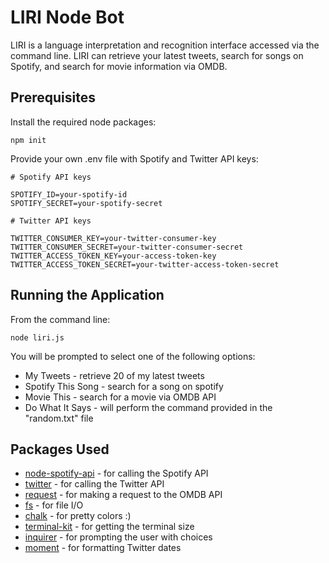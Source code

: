 # LIRI Node Bot

LIRI is a language interpretation and recognition interface accessed via the command line. LIRI can retrieve your latest tweets, search for songs on Spotify, and search for movie information via OMDB.

## Prerequisites

Install the required node packages:

```
npm init
```

Provide your own .env file with Spotify and Twitter API keys:

```
# Spotify API keys

SPOTIFY_ID=your-spotify-id
SPOTIFY_SECRET=your-spotify-secret

# Twitter API keys

TWITTER_CONSUMER_KEY=your-twitter-consumer-key
TWITTER_CONSUMER_SECRET=your-twitter-consumer-secret
TWITTER_ACCESS_TOKEN_KEY=your-access-token-key
TWITTER_ACCESS_TOKEN_SECRET=your-twitter-access-token-secret

```

## Running the Application

From the command line:

``` node liri.js ```

You will be prompted to select one of the following options:

* My Tweets - retrieve 20 of my latest tweets
* Spotify This Song - search for a song on spotify
* Movie This - search for a movie via OMDB API
* Do What It Says - will perform the command provided in the "random.txt" file

## Packages Used

* [node-spotify-api](https://www.npmjs.com/package/node-spotify-api) - for calling the Spotify API
* [twitter](https://www.npmjs.com/package/twitter) - for calling the Twitter API
* [request](https://www.npmjs.com/package/request) - for making a request to the OMDB API
* [fs](https://www.npmjs.com/package/fs) - for file I/O
* [chalk](https://www.npmjs.com/package/chalk) - for pretty colors :)
* [terminal-kit](https://www.npmjs.com/package/terminal-kit) - for getting the terminal size
* [inquirer](https://www.npmjs.com/package/inquirer) - for prompting the user with choices
* [moment](https://www.npmjs.com/package/moment) - for formatting Twitter dates
